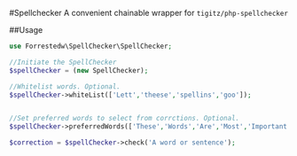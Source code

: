 #Spellchecker
A convenient chainable wrapper for `tigitz/php-spellchecker`

##Usage
```php
use Forrestedw\SpellChecker\SpellChecker;

//Initiate the SpellChecker
$spellChecker = (new SpellChecker);

//Whitelist words. Optional.
$spellChecker->whiteList(['Lett','theese','spellins','goo']);


//Set preferred words to select from corrctions. Optional.
$spellChecker->preferredWords(['These','Words','Are','Most','Important','To','Me']);

$correction = $spellChecker->check('A word or sentence');
```
